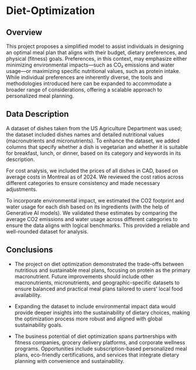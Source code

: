 # Diet-Optimization
## Overview
This project proposes a simplified model to assist individuals in designing an optimal meal plan that aligns with their budget, dietary preferences, and physical (fitness) goals. Preferences, in this context, may emphasize either minimizing environmental impacts—such as CO₂ emissions and water usage—or maximizing specific nutritional values, such as protein intake. While individual preferences are inherently diverse, the tools and methodologies introduced here can be expanded to accommodate a broader range of considerations, offering a scalable approach to personalized meal planning.

## Data Description
A dataset of dishes taken from the US Agriculture Department was used; the dataset included dishes names and detailed nutritional values (macronutrients and micronutrients). To enhance the dataset, we added columns that specify whether a dish is vegetarian and whether it is suitable for breakfast, lunch, or dinner, based on its category and keywords in its description.

For cost analysis, we included the prices of all dishes in CAD, based on average costs in Montreal as of 2024. We reviewed the cost ratios across different categories to ensure consistency and made necessary adjustments.

To incorporate environmental impact, we estimated the CO2 footprint and water usage for each dish based on its ingredients (with the help of Generative AI models). We validated these estimates by comparing the average CO2 emissions and water usage across different categories to ensure the data aligns with logical benchmarks. This provided a reliable and well-rounded dataset for analysis.

## Conclusions
- The project on diet optimization demonstrated the trade-offs between nutritious and sustainable meal plans, focusing on protein as the primary macronutrient. Future improvements should include other macronutrients, micronutrients, and geographic-specific datasets to ensure balanced and practical meal plans tailored to users' local food availability.

- Expanding the dataset to include environmental impact data would provide deeper insights into the sustainability of dietary choices, making the optimization process more robust and aligned with global sustainability goals.

- The business potential of diet optimization spans partnerships with fitness companies, grocery delivery platforms, and corporate wellness programs. Opportunities include subscription-based personalized meal plans, eco-friendly certifications, and services that integrate dietary planning with convenience and sustainability.


